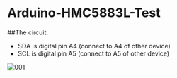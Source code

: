 # Arduino-HMC5883L-Test

##The circuit:
 * SDA is digital pin A4 (connect to A4 of other device)
 * SCL is digital pin A5 (connect to A5 of other device)

![001](https://cloud.githubusercontent.com/assets/20264622/20247491/796b45f4-aa08-11e6-9803-cec6c94be7f5.png)
 
 
